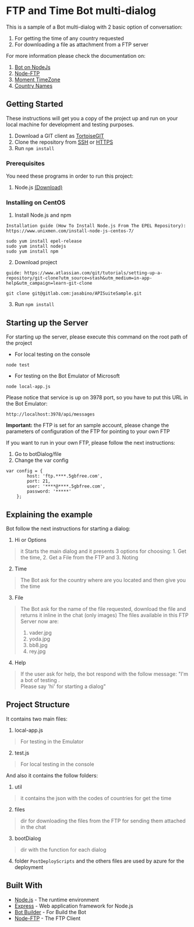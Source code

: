 # FTP and Time Bot multi-dialog 

This is a sample of a Bot multi-dialog with 2 basic option of conversation:

1. For getting the time of any country requested
2. For downloading a file as attachment from a FTP server

For more information please check the documentation on:

 1. [Bot on NodeJs](https://docs.microsoft.com/en-us/bot-framework/nodejs/bot-builder-nodejs-quickstart)
 2. [Node-FTP](https://github.com/mscdex/node-ftp)
 3. [Moment TimeZone](https://momentjs.com/timezone/)
 4. [Country Names](https://www.npmjs.com/package/countrynames)
 

## Getting Started

These instructions will get you a copy of the project up and run on your local machine for development and testing purposes.

1. Download a GIT client as [TortoiseGIT](https://tortoisegit.org/)
2. Clone the repository from [SSH](git@gitlab.com:jasabino/FTPnTimeBotSample.git) or [HTTPS](https://gitlab.com/jasabino/FTPnTimeBotSample.git)
3. Run `npm install`

### Prerequisites

You need these programs in order to run this project:

1. Node.js [(Download)](https://nodejs.org/en/)

### Installing on CentOS

1. Install Node.js and npm

```
Installation guide (How To Install Node.js From The EPEL Repository): https://www.unixmen.com/install-node-js-centos-7/

sudo yum install epel-release
sudo yum install nodejs
sudo yum install npm
```

2. Download project

```
guide: https://www.atlassian.com/git/tutorials/setting-up-a-repository/git-clone?utm_source=stash&utm_medium=in-app-help&utm_campaign=learn-git-clone

git clone git@gitlab.com:jasabino/APISuiteSample.git
```

3. Run `npm install`

## Starting up the Server

For starting up the server, please execute this command on the root path of the project

* For local testing on the console
```
node test
```

* For testing on the Bot Emulator of Microsoft
```
node local-app.js
```

Please notice that service is up on 3978 port, so you have to put this URL in the Bot Emulator:
```
http://localhost:3978/api/messages
```

**Important:** the FTP is set for an sample account, please change the parameters of configuration of  the FTP for pointing to your own FTP

If you want to run in your own FTP, please follow the next instructions:

1. Go to botDialog/file
2. Change the var config
```
var config = {
        host: 'ftp.****.5gbfree.com',
        port: 21,
        user: '****@****.5gbfree.com',
        password: '*****'
    };
```

## Explaining the example

Bot follow the next instructions for starting a dialog:

1. Hi or Options
> it Starts the main dialog and it presents 3 options for choosing: 1. Get the time, 2. Get a File from the FTP and 3. Noting
2. Time
> The Bot ask for the country where are you located and then give you the time 
3. File
> The Bot ask for the name of the file requested, download the file and returns it inline in the chat (only images)
> The files available in this FTP Server now are:
> 1. vader.jpg
> 2. yoda.jpg
> 3. bb8.jpg
> 4. rey.jpg
4. Help
> If the user ask for help, the bot respond with the follow message:
"I'm a bot of testing . <br/>Please say 'hi' for starting a dialog"

## Project Structure

It contains two main files:

1. local-app.js
> For testing in the Emulator

2. test.js
> For local testing in the console

And also it contains the follow folders:

1. util
> it contains the json with the codes of countries for get the time

2. files
> dir for downloading the files from the FTP for sending them attached in the chat

3. bootDialog
> dir with the function for each dialog

4. folder `PostDeployScripts` and the others files are used by azure for the deployment

## Built With

* [Node.js](https://nodejs.org/en) - The runtime environment
* [Express](https://www.npmjs.com/package/express) - Web application framework for Node.js
* [Bot Builder](https://www.npmjs.com/package/botbuilder) - For Build the Bot
* [Node-FTP](https://github.com/mscdex/node-ftp) -  The FTP Client